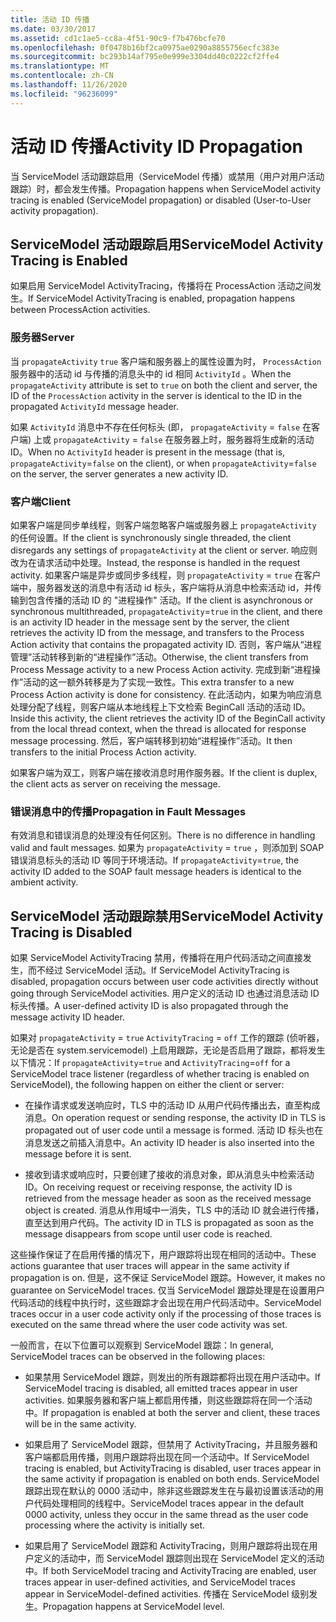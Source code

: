 ```yaml
---
title: 活动 ID 传播
ms.date: 03/30/2017
ms.assetid: cd1c1ae5-cc8a-4f51-90c9-f7b476bcfe70
ms.openlocfilehash: 0f0478b16bf2ca0975ae0290a8855756ecfc383e
ms.sourcegitcommit: bc293b14af795e0e999e3304dd40c0222cf2ffe4
ms.translationtype: MT
ms.contentlocale: zh-CN
ms.lasthandoff: 11/26/2020
ms.locfileid: "96236099"
---
```

# <a name="activity-id-propagation"></a><span data-ttu-id="43251-102">活动 ID 传播</span><span class="sxs-lookup"><span data-stu-id="43251-102">Activity ID Propagation</span></span>

<span data-ttu-id="43251-103">当 ServiceModel 活动跟踪启用（ServiceModel 传播）或禁用（用户对用户活动跟踪）时，都会发生传播。</span><span class="sxs-lookup"><span data-stu-id="43251-103">Propagation happens when ServiceModel activity tracing is enabled (ServiceModel propagation) or disabled (User-to-User activity propagation).</span></span>  
  
## <a name="servicemodel-activity-tracing-is-enabled"></a><span data-ttu-id="43251-104">ServiceModel 活动跟踪启用</span><span class="sxs-lookup"><span data-stu-id="43251-104">ServiceModel Activity Tracing is Enabled</span></span>  

 <span data-ttu-id="43251-105">如果启用 ServiceModel ActivityTracing，传播将在 ProcessAction 活动之间发生。</span><span class="sxs-lookup"><span data-stu-id="43251-105">If ServiceModel ActivityTracing is enabled, propagation happens between ProcessAction activities.</span></span>  
  
### <a name="server"></a><span data-ttu-id="43251-106">服务器</span><span class="sxs-lookup"><span data-stu-id="43251-106">Server</span></span>  

 <span data-ttu-id="43251-107">当 `propagateActivity` `true` 客户端和服务器上的属性设置为时， `ProcessAction` 服务器中的活动 id 与传播的消息头中的 id 相同 `ActivityId` 。</span><span class="sxs-lookup"><span data-stu-id="43251-107">When the `propagateActivity` attribute is set to `true` on both the client and server, the ID of the `ProcessAction` activity in the server is identical to the ID in the propagated `ActivityId` message header.</span></span>  
  
 <span data-ttu-id="43251-108">如果 `ActivityId` 消息中不存在任何标头 (即， `propagateActivity` = `false` 在客户端) 上或 `propagateActivity` = `false` 在服务器上时，服务器将生成新的活动 ID。</span><span class="sxs-lookup"><span data-stu-id="43251-108">When no `ActivityId` header is present in the message (that is, `propagateActivity`=`false` on the client), or when `propagateActivity`=`false` on the server, the server generates a new activity ID.</span></span>  
  
### <a name="client"></a><span data-ttu-id="43251-109">客户端</span><span class="sxs-lookup"><span data-stu-id="43251-109">Client</span></span>  

 <span data-ttu-id="43251-110">如果客户端是同步单线程，则客户端忽略客户端或服务器上 `propagateActivity` 的任何设置。</span><span class="sxs-lookup"><span data-stu-id="43251-110">If the client is synchronously single threaded, the client disregards any settings of `propagateActivity` at the client or server.</span></span> <span data-ttu-id="43251-111">响应则改为在请求活动中处理。</span><span class="sxs-lookup"><span data-stu-id="43251-111">Instead, the response is handled in the request activity.</span></span> <span data-ttu-id="43251-112">如果客户端是异步或同步多线程，则 `propagateActivity` = `true` 在客户端中，服务器发送的消息中有活动 id 标头，客户端将从消息中检索活动 id，并传输到包含传播的活动 ID 的 "进程操作" 活动。</span><span class="sxs-lookup"><span data-stu-id="43251-112">If the client is asynchronous or synchronous multithreaded, `propagateActivity`=`true` in the client, and there is an activity ID header in the message sent by the server, the client retrieves the activity ID from the message, and transfers to the Process Action activity that contains the propagated activity ID.</span></span> <span data-ttu-id="43251-113">否则，客户端从“进程管理”活动转移到新的“进程操作”活动。</span><span class="sxs-lookup"><span data-stu-id="43251-113">Otherwise, the client transfers from Process Message activity to a new Process Action activity.</span></span> <span data-ttu-id="43251-114">完成到新“进程操作”活动的这一额外转移是为了实现一致性。</span><span class="sxs-lookup"><span data-stu-id="43251-114">This extra transfer to a new Process Action activity is done for consistency.</span></span> <span data-ttu-id="43251-115">在此活动内，如果为响应消息处理分配了线程，则客户端从本地线程上下文检索 BeginCall 活动的活动 ID。</span><span class="sxs-lookup"><span data-stu-id="43251-115">Inside this activity, the client retrieves the activity ID of the BeginCall activity from the local thread context, when the thread is allocated for response message processing.</span></span> <span data-ttu-id="43251-116">然后，客户端转移到初始“进程操作”活动。</span><span class="sxs-lookup"><span data-stu-id="43251-116">It then transfers to the initial Process Action activity.</span></span>  
  
 <span data-ttu-id="43251-117">如果客户端为双工，则客户端在接收消息时用作服务器。</span><span class="sxs-lookup"><span data-stu-id="43251-117">If the client is duplex, the client acts as server on receiving the message.</span></span>  
  
### <a name="propagation-in-fault-messages"></a><span data-ttu-id="43251-118">错误消息中的传播</span><span class="sxs-lookup"><span data-stu-id="43251-118">Propagation in Fault Messages</span></span>  

 <span data-ttu-id="43251-119">有效消息和错误消息的处理没有任何区别。</span><span class="sxs-lookup"><span data-stu-id="43251-119">There is no difference in handling valid and fault messages.</span></span> <span data-ttu-id="43251-120">如果为 `propagateActivity` = `true` ，则添加到 SOAP 错误消息标头的活动 ID 等同于环境活动。</span><span class="sxs-lookup"><span data-stu-id="43251-120">If `propagateActivity`=`true`, the activity ID added to the SOAP fault message headers is identical to the ambient activity.</span></span>  
  
## <a name="servicemodel-activity-tracing-is-disabled"></a><span data-ttu-id="43251-121">ServiceModel 活动跟踪禁用</span><span class="sxs-lookup"><span data-stu-id="43251-121">ServiceModel Activity Tracing is Disabled</span></span>  

 <span data-ttu-id="43251-122">如果 ServiceModel ActivityTracing 禁用，传播将在用户代码活动之间直接发生，而不经过 ServiceModel 活动。</span><span class="sxs-lookup"><span data-stu-id="43251-122">If ServiceModel ActivityTracing is disabled, propagation occurs between user code activities directly without going through ServiceModel activities.</span></span> <span data-ttu-id="43251-123">用户定义的活动 ID 也通过消息活动 ID 标头传播。</span><span class="sxs-lookup"><span data-stu-id="43251-123">A user-defined activity ID is also propagated through the message activity ID header.</span></span>  
  
 <span data-ttu-id="43251-124">如果对 `propagateActivity` = `true` `ActivityTracing` = `off` 工作的跟踪 (侦听器，无论是否在 system.servicemodel) 上启用跟踪，无论是否启用了跟踪，都将发生以下情况：</span><span class="sxs-lookup"><span data-stu-id="43251-124">If `propagateActivity`=`true` and `ActivityTracing`=`off` for a ServiceModel trace listener (regardless of whether tracing is enabled on ServiceModel), the following happen on either the client or server:</span></span>  
  
- <span data-ttu-id="43251-125">在操作请求或发送响应时，TLS 中的活动 ID 从用户代码传播出去，直至构成消息。</span><span class="sxs-lookup"><span data-stu-id="43251-125">On operation request or sending response, the activity ID in TLS is propagated out of user code until a message is formed.</span></span> <span data-ttu-id="43251-126">活动 ID 标头也在消息发送之前插入消息中。</span><span class="sxs-lookup"><span data-stu-id="43251-126">An activity ID header is also inserted into the message before it is sent.</span></span>  
  
- <span data-ttu-id="43251-127">接收到请求或响应时，只要创建了接收的消息对象，即从消息头中检索活动 ID。</span><span class="sxs-lookup"><span data-stu-id="43251-127">On receiving request or receiving response, the activity ID is retrieved from the message header as soon as the received message object is created.</span></span> <span data-ttu-id="43251-128">消息从作用域中一消失，TLS 中的活动 ID 就会进行传播，直至达到用户代码。</span><span class="sxs-lookup"><span data-stu-id="43251-128">The activity ID in TLS is propagated as soon as the message disappears from scope until user code is reached.</span></span>  
  
 <span data-ttu-id="43251-129">这些操作保证了在启用传播的情况下，用户跟踪将出现在相同的活动中。</span><span class="sxs-lookup"><span data-stu-id="43251-129">These actions guarantee that user traces will appear in the same activity if propagation is on.</span></span> <span data-ttu-id="43251-130">但是，这不保证 ServiceModel 跟踪。</span><span class="sxs-lookup"><span data-stu-id="43251-130">However, it makes no guarantee on ServiceModel traces.</span></span> <span data-ttu-id="43251-131">仅当 ServiceModel 跟踪处理是在设置用户代码活动的线程中执行时，这些跟踪才会出现在用户代码活动中。</span><span class="sxs-lookup"><span data-stu-id="43251-131">ServiceModel traces occur in a user code activity only if the processing of those traces is executed on the same thread where the user code activity was set.</span></span>  
  
 <span data-ttu-id="43251-132">一般而言，在以下位置可以观察到 ServiceModel 跟踪：</span><span class="sxs-lookup"><span data-stu-id="43251-132">In general, ServiceModel traces can be observed in the following places:</span></span>  
  
- <span data-ttu-id="43251-133">如果禁用 ServiceModel 跟踪，则发出的所有跟踪都将出现在用户活动中。</span><span class="sxs-lookup"><span data-stu-id="43251-133">If ServiceModel tracing is disabled, all emitted traces appear in user activities.</span></span> <span data-ttu-id="43251-134">如果服务器和客户端上都启用传播，则这些跟踪将在同一个活动中。</span><span class="sxs-lookup"><span data-stu-id="43251-134">If propagation is enabled at both the server and client, these traces will be in the same activity.</span></span>  
  
- <span data-ttu-id="43251-135">如果启用了 ServiceModel 跟踪，但禁用了 ActivityTracing，并且服务器和客户端都启用传播，则用户跟踪将出现在同一个活动中。</span><span class="sxs-lookup"><span data-stu-id="43251-135">If ServiceModel tracing is enabled, but ActivityTracing is disabled, user traces appear in the same activity if propagation is enabled on both ends.</span></span> <span data-ttu-id="43251-136">ServiceModel 跟踪出现在默认的 0000 活动中，除非这些跟踪发生在与最初设置该活动的用户代码处理相同的线程中。</span><span class="sxs-lookup"><span data-stu-id="43251-136">ServiceModel traces appear in the default 0000 activity, unless they occur in the same thread as the user code processing where the activity is initially set.</span></span>  
  
- <span data-ttu-id="43251-137">如果启用了 ServiceModel 跟踪和 ActivityTracing，则用户跟踪将出现在用户定义的活动中，而 ServiceModel 跟踪则出现在 ServiceModel 定义的活动中。</span><span class="sxs-lookup"><span data-stu-id="43251-137">If both ServiceModel tracing and ActivityTracing are enabled, user traces appear in user-defined activities, and ServiceModel traces appear in ServiceModel-defined activities.</span></span> <span data-ttu-id="43251-138">传播在 ServiceModel 级别发生。</span><span class="sxs-lookup"><span data-stu-id="43251-138">Propagation happens at ServiceModel level.</span></span>
